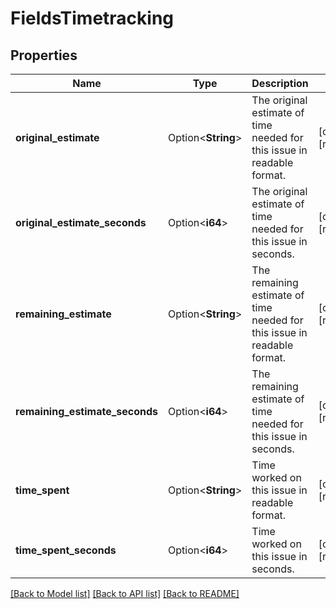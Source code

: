 # FieldsTimetracking

## Properties

Name | Type | Description | Notes
------------ | ------------- | ------------- | -------------
**original_estimate** | Option<**String**> | The original estimate of time needed for this issue in readable format. | [optional][readonly]
**original_estimate_seconds** | Option<**i64**> | The original estimate of time needed for this issue in seconds. | [optional][readonly]
**remaining_estimate** | Option<**String**> | The remaining estimate of time needed for this issue in readable format. | [optional][readonly]
**remaining_estimate_seconds** | Option<**i64**> | The remaining estimate of time needed for this issue in seconds. | [optional][readonly]
**time_spent** | Option<**String**> | Time worked on this issue in readable format. | [optional][readonly]
**time_spent_seconds** | Option<**i64**> | Time worked on this issue in seconds. | [optional][readonly]

[[Back to Model list]](../README.md#documentation-for-models) [[Back to API list]](../README.md#documentation-for-api-endpoints) [[Back to README]](../README.md)


